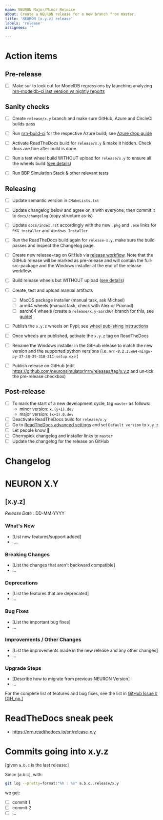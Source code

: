 ```yaml
---
name: NEURON Major/Minor Release
about: Create a NEURON release for a new branch from master.
title: 'NEURON [x.y.z] release'
labels: 'release'
assignees: ''

---
```


Action items
============

Pre-release
---
- [ ] Make sur to look out for ModelDB regressions by launching analyzing [nrn-modeldb-ci last version vs nightly reports](https://github.com/neuronsimulator/nrn-modeldb-ci/actions/workflows/nrn-modeldb-ci.yaml?query=event%3Aschedule++)

Sanity checks
---
- [ ] Create `release/x.y` branch and make sure GitHub, Azure and CircleCI builds pass
- [ ] Run [nrn-build-ci](https://github.com/neuronsimulator/nrn-build-ci/actions/workflows/build-neuron.yml) for the respective Azure build; see [Azure drop guide](https://github.com/neuronsimulator/nrn-build-ci#azure-wheels-testing---manual-workflow)
- [ ] Activate ReadTheDocs build for `release/x.y` & make it hidden. Check docs are fine after build is done.
- [ ] Run a test wheel build WITHOUT upload for `release/x.y` to ensure all the wheels build ([see details](https://nrn.readthedocs.io/en/latest/install/python_wheels.html#publishing-the-wheels-on-pypi-via-azure))
- [ ] Run BBP Simulation Stack & other relevant tests


Releasing
---
- [ ] Update semantic version in `CMakeLists.txt`
- [ ] Update changelog below and agree on it with everyone; then commit it to `docs/changelog` (copy structure as-is)
- [ ] Update `docs/index.rst` accordingly with the new `.pkg` and `.exe` links for `PKG installer` and `Windows Installer`
- [ ] Run the ReadTheDocs build again for `release-x.y`, make sure the build passes and inspect the Changelog page.
- [ ] Create new release+tag on GitHub via [release workflow](https://github.com/neuronsimulator/nrn/actions/workflows/release.yml?query=workflow%3A%22NEURON+Release%22). Note that the GitHub release will be marked as pre-release and  will contain the full-src-package and the Windows installer at the end of the release workflow.
- [ ] Build release wheels but WITHOUT upload ([see details](https://nrn.readthedocs.io/en/latest/install/python_wheels.html#publishing-the-wheels-on-pypi-via-azure))
- [ ] Create, test and upload manual artifacts
  - [ ] MacOS package installer (manual task, ask Michael)
  - [ ] arm64 wheels (manual task, check with Alex or Pramod)
  - [ ] aarch64 wheels (create a `release/x.y-aarch64` branch for this, see [guide](https://nrn.readthedocs.io/en/latest/install/python_wheels.html#publishing-the-wheels-on-pypi-via-circleci))
- [ ] Publish the `x.y.z` wheels on Pypi; see [wheel publishing instructions](https://nrn.readthedocs.io/en/latest/install/python_wheels.html#publishing-the-wheels-on-pypi-via-azure)
- [ ] Once wheels are published, activate the `x.y.z` tag on ReadTheDocs
- [ ] Rename the Windows installer in the GitHub release to match the new version and the supported python versions (i.e. `nrn-8.2.2.w64-mingw-py-37-38-39-310-311-setup.exe`
)
- [ ] Publish release on GitHub (edit https://github.com/neuronsimulator/nrn/releases/tag/x.y.z and un-tick the pre-release checkbox)


Post-release
---
- [ ] To mark the start of a new development cycle, tag `master` as follows:
  - minor version: `x.(y+1).dev`
  - major version: `(x+1).0.dev`
- [ ] Deactivate ReadTheDocs build for `release/x.y`
- [ ] Go to [ReadTheDocs advanced settings](https://readthedocs.org/dashboard/nrn/advanced/) and set `Default version` to `x.y.z`
- [ ] Let people know :rocket:
- [ ] Cherrypick changelog and installer links to `master`
- [ ] Update the changelog for the release on GitHub

Changelog
======

# NEURON X.Y

## [x.y.z]
_Release Date_ : DD-MM-YYYY


### What's New
* [List new features/support added]
* .....

### Breaking Changes
* [List the changes that aren't backward compatible]
* ...


### Deprecations
* [List the features that are deprecated]
* ...


### Bug Fixes
* [List the important bug fixes]
* ...


### Improvements /  Other Changes
* [List the improvements made in the new release and any other changes]
* ...

### Upgrade Steps
* [Describe how to migrate from previous NEURON Version]
* ...

For the complete list of features and bug fixes, see the list in [GitHub Issue #[GH_no.]](https://github.com/neuronsimulator/nrn/issues/#[GH_no.])

ReadTheDocs sneak peek
======================
* https://nrn.readthedocs.io/en/release-x.y

Commits going into x.y.z
========================

[given `a.b.c` is the last release:]

Since [a.b.c], with:
```bash
git log --pretty=format:"%h : %s" a.b.c..release/x.y
```
we get:

- [ ] commit 1
- [ ] commit 2
- [ ] ...
